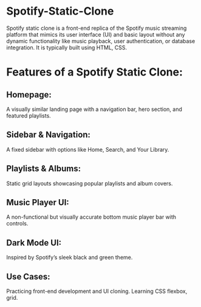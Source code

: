 # Spotify-Static-Clone
Spotify static clone is a front-end replica of the Spotify music streaming platform that mimics its user interface (UI) and basic layout without any dynamic functionality like music playback, user authentication, or database integration. It is typically built using HTML, CSS.

# Features of a Spotify Static Clone:
## Homepage:
A visually similar landing page with a navigation bar, hero section, and featured playlists.

## Sidebar & Navigation:
A fixed sidebar with options like Home, Search, and Your Library.

## Playlists & Albums:
Static grid layouts showcasing popular playlists and album covers.

## Music Player UI:
A non-functional but visually accurate bottom music player bar with controls.

## Dark Mode UI:
Inspired by Spotify’s sleek black and green theme.

## Use Cases:
Practicing front-end development and UI cloning. Learning CSS flexbox, grid.
